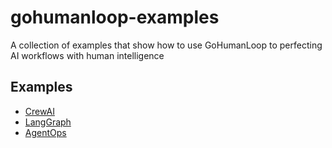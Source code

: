 # gohumanloop-examples

A collection of examples that show how to use GoHumanLoop to perfecting AI workflows with human intelligence

## Examples

- [CrewAI](CrewAI)
- [LangGraph](LangGraph)
- [AgentOps](AgentOps)
